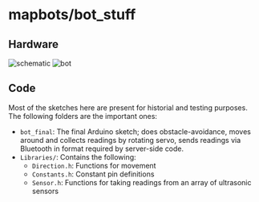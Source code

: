 # mapbots/bot_stuff

## Hardware

![schematic](https://3.bp.blogspot.com/-9X0Zeg9Yaig/Vyf9BvbrNTI/AAAAAAAAEew/NfobdMTVeGY3W1fpQS2nMPPd8JefnnlbgCLcB/s1600/photo_2016-05-03_06-50-50.jpg)
![bot](https://3.bp.blogspot.com/-ZeWhXZpw8ys/Vyfc2ddf4MI/AAAAAAAAEeE/55zDGMC1nWMUJPjn8B_DkksUMb3HbMGSQCLcB/s1600/photo_2016-05-03_04-31-10.jpg)

## Code

Most of the sketches here are present for historial and testing purposes.
The following folders are the important ones:

* `bot_final`: The final Arduino sketch; does obstacle-avoidance, moves around and
collects readings by rotating servo, sends readings via Bluetooth in format required
by server-side code.
* `Libraries/`: Contains the following:
    * `Direction.h`: Functions for movement
    * `Constants.h`: Constant pin definitions
    * `Sensor.h`: Functions for taking readings from an array of ultrasonic sensors
